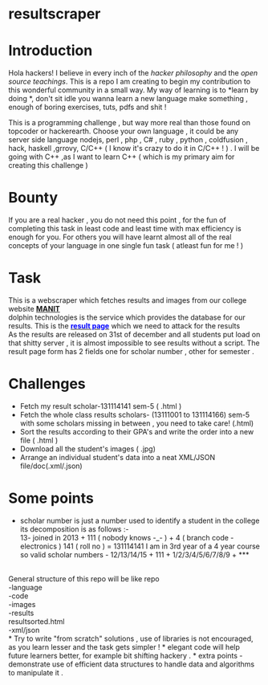 # resultscraper
<h1>Introduction</h1>

Hola hackers!
I believe in every inch of the *hacker philosophy* and the *open source teachings*. This is a repo I am creating to begin my contribution to this wonderful community in a small way. My way of learning is to *learn by doing *, don't sit idle you wanna learn a new language make something , enough of boring exercises, tuts, pdfs and shit !


This is a programming challenge , but way more real than those found on topcoder or hackerearth. Choose your own language , it could be any server side language nodejs, perl , php , C# , ruby , python , coldfusion , hack, haskell ,grrovy, C/C++ ( I know it's crazy to do it in C/C++ ! ) . I will be going with C++ ,as I want to learn C++ ( which is my primary aim for creating this challenge )


<h1>Bounty</h1>
If you are a real hacker , you do not need this point , for the fun of completing this task in least code and least time with max efficiency is enough for you. For others you will have learnt almost all of the real concepts of your language in one single fun task ( atleast fun for me ! ) 

<h1>Task</h1>

This is a webscraper which fetches results and images from our college website [**MANIT**](http://www.manit.ac.in)<br/>
dolphin technologies is the service which provides the database for our results. This is the [<strong style='color:blue;'>result page</strong>](http://dolphintechnologies.in/manit/results.html) which we need to attack for the results<br/>
As the results are released on 31st of december and all students put load on that shitty server , it is almost impossible to see results without a script. The result page form has 2 fields one for scholar number , other for semester .

<h1>Challenges</h1>

* Fetch my result scholar-131114141 sem-5 ( .html )
* Fetch the whole class results scholars- (13111001 to 131114166) sem-5 with some scholars missing in between , you need to take care! (.html)
* Sort the results according to their GPA's and write the order into a new file ( .html )
* Download all the student's images ( .jpg)
* Arrange an individual student's data into a neat XML/JSON file/doc(.xml/.json)


<h1>Some points</h1>

* scholar number is just a number used to identify a student in the college its decomposition is as follows :-<br/>
  13- joined in 2013 + 111 ( nobody knows -_- ) + 4 ( branch code - electronics ) 141 ( roll no ) = 131114141
  I am in 3rd year of a 4 year course so valid scholar numbers - 12/13/14/15 + 111 + 1/2/3/4/5/6/7/8/9 + ***
 <br/>
 General structure of this repo will be like 
  repo<br/> 
    -language<br/>
    -code<br/>
    -images<br/>
    -results<br/>
     resultsorted.html<br/>
    -xml/json<br/>
* Try to write "from scratch" solutions , use of libraries is not encouraged, as you learn lesser and the task gets simpler !
* elegant code will help future learners better, for example bit shifting hackery .
* extra points - demonstrate use of efficient data structures to handle data and algorithms to manipulate it .
